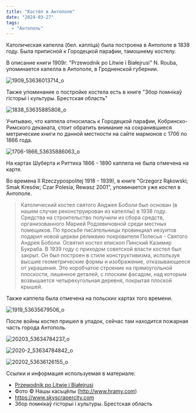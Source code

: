```yaml
---
title: "Костёл в Антополе"
date: "2024-03-27"
tags: 
  - "Антополь"
---
```


Католическая капелла (бел. каплiца) была построена в Антополе в 1838 году. Была приписной к Городецкой парафии, тамошнему костелу.

В описание книги 1909г. "Przewodnik po Litwie i Białejrusi" N. Rouba, упоминается капелла в Антополе, в Гродненской губернии.

![1909_53636013714_o](https://github.com/escfrpls/drochiczynpoleski/assets/125834172/32b5e31e-176b-4d64-9ffc-7ea032a495d6)

Также упоминание о постройке костела есть в книге "Збор помнікаў гісторыі і культуры. Брестская область"

![1838_53635885808_o](https://github.com/escfrpls/drochiczynpoleski/assets/125834172/50ceb2f5-36cb-4fc4-aff9-bd5d929d251c)

Учитываю, что каппела относилась к Городецкой парафии, Кобринско-Римского деканата, стоит обратить внимание на сохранившиеся метрические книги по данной местности на сайте мармонов с 1706 по 1866 года.

![1706-1866_53635886063_o](https://github.com/escfrpls/drochiczynpoleski/assets/125834172/b06cf3f4-6195-43f9-94fa-d061a25f6542)

На картах Шуберта и Риттиха 1866 - 1890 каппела не была отмечена на карте.

Во времена II Rzeczypospolitej 1918 - 1939), в книге "Grzegorz Rąkowski; Smak Kresów; Czar Polesia, Rewasz 2001", упоминается уже костел в Антополе.

> Католический костел святого Анджея Боболи был основан (в нашем случае реконструирован из капеллы) в 1938 году. Средства на строительство получили из сбора средств, организованного Марией Родзевичовной среди местных помещиков. По просьбе писательницы провинциал иезуитов подарил новой церкви реликвию покровителя Полесья - Святого Андрея Боболи. Освятил костел епископ Пинский Казимир Букраба. В 1939 году с приходом советской власти костел был закрыт. Он был построен в стиле конструктивизма, используя высшие геометрические формы и изображение, отказывающееся от украшения. Это коробчатое строение на прямоугольной плоскости, лишенное деталей, с плоским фасадом, над которым возвышается четырехугольная деревня, покрытая плоской крышей.

Также каппела была отмечена на польских картах того времени.

![1919_53635679506_o](https://github.com/escfrpls/drochiczynpoleski/assets/125834172/44b2dd00-799b-4329-8431-9c1a70a6d87a)

После войны костел пришел в упадок, сейчас там находится пожарная часть города Антополь.

![20203_53634784237_o](https://github.com/escfrpls/drochiczynpoleski/assets/125834172/11eae731-3008-44ca-9c6f-d01dbe2c6233)

![2020-2_53634784842_o](https://github.com/escfrpls/drochiczynpoleski/assets/125834172/f1a6209a-27df-4172-afb5-0585888ed2ea)

![20202_53636126155_o](https://github.com/escfrpls/drochiczynpoleski/assets/125834172/d3721f5a-d535-4ddf-b29b-de75777e49c4)


Ссылки и информация используемая в материале:

- [Przewodnik po Litwie i Białejrusi](https://polona.pl/item/przewodnik-po-litwie-i-bialejrusi,MTM5NDcxNQ/1/#info)
- Фото © Нашы касьцёлы (http://www.hramy.com)
- https://www.skyscrapercity.com
- Збор помнікаў гісторыі і культуры. Брестская область
